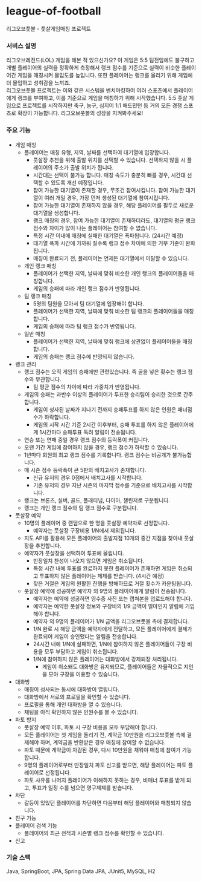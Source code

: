 # league-of-football
리그오브풋볼 - 풋살게임매칭 프로젝트

### 서비스 설명
리그오브레전드(LOL) 게임을 해본 적 있으신가요? 이 게임은 5:5 팀전임에도 불구하고 개별 플레이어의 실력을
정확하게 측정해서 랭크 점수를 기준으로 실력이 비슷한 플레이어간 게임을 매칭시켜 몰입도를 높입니다. 
또한 플레이어는 랭크를 올리기 위해 게임에 더 몰입하고 성취감을 느끼죠.   
리그오브풋볼 프로젝트는 이와 같은 시스템을 벤치마킹하여 여러 스포츠에서 플레이어에게 랭크를 부여하고, 이를 기준으로 게임을 매칭하기 위해 시작했습니다.
5:5 풋살 게임으로 프로젝트를 시작하지만 축구, 농구, 심지어 1:1 배드민턴 등 거의 모든 경쟁 스포츠로 확장이 가능합니다.
리그오브풋볼의 성장을 지켜봐주세요!

### 주요 기능
- 게임 매칭 
  - 플레이어는 매칭 유형, 지역, 날짜를 선택하여 대기열에 입장합니다.
    - 풋살장 추천을 위해 출발 위치를 선택할 수 있습니다. 선택하지 않을 시 플레이어의 주소가 출발 위치가 됩니다.
    - 시간대는 선택이 불가능 합니다. 매칭 속도가 충분히 빠를 경우, 시간대 선택할 수 있도록 개선 예정입니다.
    - 참여 가능한 대기열이 존재할 경우, 무조건 참여시킵니다. 참여 가능한 대기열이 여러 개일 경우, 가장 먼저 생성된 대기열에 참여시킵니다.
    - 참여 가능한 대기열이 존재하지 않을 경우, 해당 플레이어를 필두로 새로운 대기열을 생성합니다.
    - 랭크 매칭의 경우, 참여 가능한 대기열이 존재하더라도, 대기열의 평균 랭크 점수와 차이가 많이 나는 플레이어는 참여할 수 없습니다.
    - 특정 시간 이내에 매칭에 실패한 대기열은 폭파됩니다. (24시간 예정)
    - 대기열 폭파 시간에 가까워 질수록 랭크 점수 차이에 의한 거부 기준이 완화됩니다.
    - 매칭이 완료되기 전, 플레이어는 언제든 대기열에서 이탈할 수 있습니다.
  - 개인 랭크 매칭 
    - 플레이어가 선택한 지역, 날짜에 맞춰 비슷한 개인 랭크의 플레이어들을 매칭합니다. 
    - 게임의 승패에 따라 개인 랭크 점수가 반영됩니다.
  - 팀 랭크 매칭
    - 5명의 팀원을 모아서 팀 대기열에 입장해야 합니다.
    - 플레이어가 선택한 지역, 날짜에 맞춰 비슷한 팀 랭크의 플레이어들을 매칭합니다.
    - 게임의 승패에 따라 팀 랭크 점수가 반영됩니다.
  - 일반 매칭
    - 플레이어가 선택한 지역, 날짜에 맞춰 랭크에 상관없이 플레이어들을 매칭합니다.
    - 게임의 승패는 랭크 점수에 반영되지 않습니다.
- 랭크 관리
  - 랭크 점수는 오직 게임의 승패에만 관련있습니다. 즉 골을 넣은 횟수는 랭크 점수와 무관합니다.
    - 팀 평균 점수의 차이에 따라 가중치가 반영됩니다.
  - 게임의 승패는 과반수 이상의 플레이어가 투표한 승리팀이 승리한 것으로 간주합니다.
    - 게임이 성사된 날짜가 지나기 전까지 승패투표를 하지 않은 인원은 매너점수가 하락합니다.
    - 게임의 시작 시간 기준 2시간 이후부터, 승패 투표를 하지 않은 플레이어에게 1시간마다 승패투표 독려 알림이 전송됩니다.
  - 연승 또는 연패 중일 경우 랭크 점수의 등락폭이 커집니다. 
  - 오랜 기간 게임에 참여하지 않을 경우, 랭크 점수가 하락할 수 있습니다.
  - 1년마다 회원의 최고 랭크 점수를 기록합니다. 랭크 점수는 비공개가 불가능합니다.
  - 매 시즌 점수 등락폭이 큰 5판의 배치고사가 존재합니다.
    - 신규 유저의 경우 0점에서 배치고사를 시작합니다.
    - 기존 유저의 경우 지난 시즌의 마지막 점수를 기준으로 배치고사를 시작합니다.
  - 랭크는 브론즈, 실버, 골드, 플래티넘, 다이아, 챌린저로 구분됩니다.
  - 랭크는 개인 랭크 점수와 팀 랭크 점수로 구분됩니다.
- 풋살장 예약
  - 10명의 플레이어 중 랜덤으로 한 명을 풋살장 예약자로 선정합니다.
    - 예약자는 풋살장 구장비용 1/N에서 제외됩니다. 
  - 지도 API를 활용해 모든 플레이어의 출발지점 10개의 중간 지점을 찾아내 풋살장을 추천합니다.
  - 예약자가 풋살장을 선택하여 투표에 올립니다.
    - 만장일치 찬성이 나오지 않으면 게임은 취소됩니다.
    - 특정 시간 내에 투표를 완료하지 못한 플레이어가 존재하면 게임은 취소되고 투표하지 않은 플레이어는 제제를 받습니다. (4시간 예정)
    - 잦은 거절은 게임의 원활한 진행을 방해하므로 거절 횟수가 카운팅됩니다. 
  - 풋살장 예약에 성공하면 예약자 외 9명의 플레이어에게 알림이 전송됩니다.
    - 예약자는 예약에 성공하면 영수증 사진 또는 캡쳐본을 업로드해야 합니다. 
    - 예약자는 예약한 풋살장 정보와 구장비의 1/9 금액이 얼마인지 알림에 기입해야 합니다.
    - 예약자 외 9명의 플레이어가 1/N 금액을 리그오브풋볼 측에 결제합니다.
    - 1/N 완료 시 해당 금액을 예약자에게 전달하고, 모든 플레이어에게 결제가 완료되어 게임이 승인됐다는 알림을 전송합니다.
    - 24시간 내에 1/N에 실패하면, 1/N에 참여하지 않은 플레이어들이 구장 비용을 모두 부담하고 게임이 취소됩니다.
    - 1/N에 참여하지 않은 플레이어는 대화방에서 강제퇴장 처리됩니다.
      - 게임이 취소돼도 대화방은 유지되므로, 플레이어들은 자율적으로 지인을 모아 구장을 이용할 수 있습니다.
- 대화방
  - 매칭이 성사되는 동시에 대화방이 열립니다.
  - 대화방에서 서로의 프로필을 확인할 수 있습니다.
  - 프로필을 통해 개인 대화방을 열 수 있습니다.
  - 채팅을 아직 확인하지 않은 인원수를 볼 수 있습니다.
- 파토 방지
  - 풋살장 예약 이후, 파토 시 구장 비용을 모두 부담해야 합니다.
  - 모든 플레이어는 첫 게임을 돌리기 전, 계약금 10만원을 리그오브풋볼 측에 결제해야 하며, 계약금을 반환받은 경우 매칭에 참여할 수 없습니다.
  - 파토 때문에 계약금이 차감된 경우, 다시 10만원을 채워야 매칭에 참여가 가능합니다.
  - 9명의 플레이어로부터 만장일치 파토 신고를 받으면, 해당 플레이어는 파토 플레이어로 선정됩니다.
  - 파토 사유를 나머지 플레이어가 이해하지 못하는 경우, 비매너 투표를 받게 되고, 투표가 일정 수를 넘으면 영구제제를 받습니다.
- 차단
  - 갈등이 있었던 플레이어를 차단하면 다음부터 해당 플레이어와 매칭되지 않습니다.
- 친구 기능
- 플레이어 검색 기능
  - 플레이어의 최근 전적과 시즌별 랭크 점수를 확인할 수 있습니다.
- 신고

### 기술 스택
Java, SpringBoot, JPA, Spring Data JPA, JUnit5, MySQL, H2 

